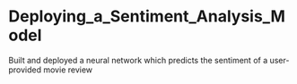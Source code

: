 # Deploying_a_Sentiment_Analysis_Model
Built and deployed a neural network which predicts the sentiment of a user-provided movie review
